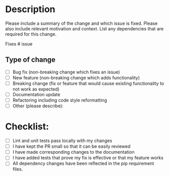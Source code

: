 # Description

Please include a summary of the change and which issue is fixed. Please also include relevant motivation and context. 
List any dependencies that are required for this change.

Fixes # issue

## Type of change

- [ ] Bug fix (non-breaking change which fixes an issue)
- [ ] New feature (non-breaking change which adds functionality)
- [ ] Breaking change (fix or feature that would cause existing functionality to not work as expected)
- [ ] Documentation update
- [ ] Refactoring including code style reformatting 
- [ ] Other (please describe):

# Checklist:

- [ ] Lint and unit tests pass locally with my changes
- [ ] I have kept the PR small so that it can be easily reviewed  
- [ ] I have made corresponding changes to the documentation
- [ ] I have added tests that prove my fix is effective or that my feature works
- [ ] All dependency changes have been reflected in the pip requirement files. 